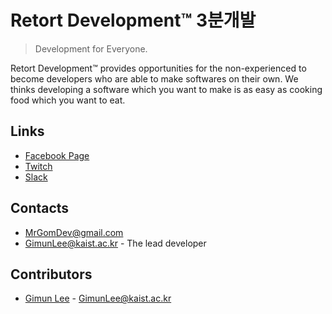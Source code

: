 # Retort Development&trade; 3분개발
> Development for Everyone.

Retort Development&trade; provides opportunities for the non-experienced to become developers who are able to make softwares on their own. We thinks developing a software which you want to make is as easy as cooking food which you want to eat.
## Links
* [Facebook Page][facebook page]
* [Twitch][twitch]
* [Slack][slack]
## Contacts
* [MrGomDev@gmail.com][gimun official email]
* [GimunLee@kaist.ac.kr][gimun private email] - The lead developer
## Contributors
* [Gimun Lee](https://www.linkedin.com/in/gimunlee/) - [GimunLee@kaist.ac.kr][gimun private email]

[facebook page]: https://www.facebook.com/threemindev/
[twitch]: https://www.twitch.tv/mrgomdev
[slack]: threemindev.slack.com

[gimun official email]: <mrgomdev@gmail.com>
[gimun private email]: <gimunlee@kaist.ac.kr>
